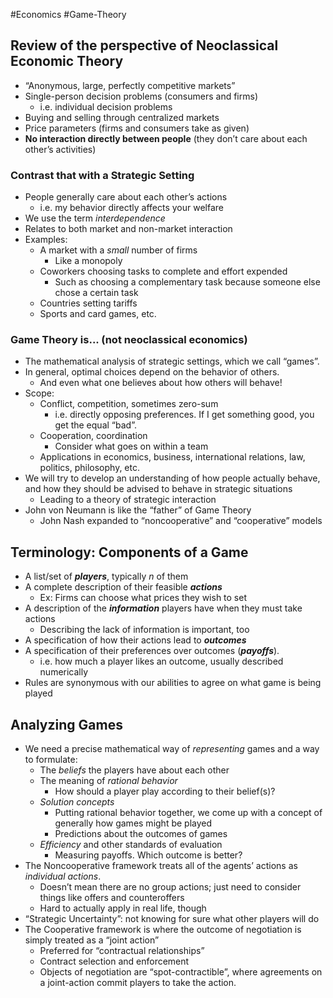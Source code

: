 #Economics #Game-Theory 
## Review of the perspective of Neoclassical Economic Theory
- “Anonymous, large, perfectly competitive markets”
- Single-person decision problems (consumers and firms)
    - i.e. individual decision problems
- Buying and selling through centralized markets
- Price parameters (firms and consumers take as given)
- **No interaction directly between people** (they don’t care about each other’s activities)

### Contrast that with a Strategic Setting
- People generally care about each other’s actions
    - i.e. my behavior directly affects your welfare
- We use the term _interdependence_
- Relates to both market and non-market interaction
- Examples:
    - A market with a _small_ number of firms
        - Like a monopoly
    - Coworkers choosing tasks to complete and effort expended
        - Such as choosing a complementary task because someone else chose a certain task
    - Countries setting tariffs
    - Sports and card games, etc.

### Game Theory is... (not neoclassical economics)
- The mathematical analysis of strategic settings, which we call “games”.
- In general, optimal choices depend on the behavior of others.
    - And even what one believes about how others will behave!
- Scope:
    - Conflict, competition, sometimes zero-sum
        - i.e. directly opposing preferences. If I get something good, you get the equal “bad”.
    - Cooperation, coordination
        - Consider what goes on within a team
    - Applications in economics, business, international relations, law, politics, philosophy, etc.
- We will try to develop an understanding of how people actually behave, and how they should be advised to behave in strategic situations
    - Leading to a theory of strategic interaction
- John von Neumann is like the “father” of Game Theory
    - John Nash expanded to “noncooperative” and “cooperative” models

## Terminology: Components of a Game
- A list/set of _**players**_, typically _$n$_ of them
- A complete description of their feasible _**actions**_
    - Ex: Firms can choose what prices they wish to set
- A description of the _**information**_ players have when they must take actions
    - Describing the lack of information is important, too
- A specification of how their actions lead to _**outcomes**_
- A specification of their preferences over outcomes (_**payoffs**_).
    - i.e. how much a player likes an outcome, usually described numerically
- Rules are synonymous with our abilities to agree on what game is being played

## Analyzing Games
- We need a precise mathematical way of _representing_ games and a way to formulate:
    - The _beliefs_ the players have about each other
    - The meaning of _rational behavior_
        - How should a player play according to their belief(s)?
    - _Solution concepts_
        - Putting rational behavior together, we come up with a concept of generally how games might be played
        - Predictions about the outcomes of games
    - _Efficiency_ and other standards of evaluation
        - Measuring payoffs. Which outcome is better?
- The Noncooperative framework treats all of the agents’ actions as _individual actions_.
    - Doesn’t mean there are no group actions; just need to consider things like offers and counteroffers
    - Hard to actually apply in real life, though
- “Strategic Uncertainty”: not knowing for sure what other players will do
- The Cooperative framework is where the outcome of negotiation is simply treated as a “joint action”
    - Preferred for “contractual relationships”
    - Contract selection and enforcement
    - Objects of negotiation are “spot-contractible”, where agreements on a joint-action commit players to take the action.